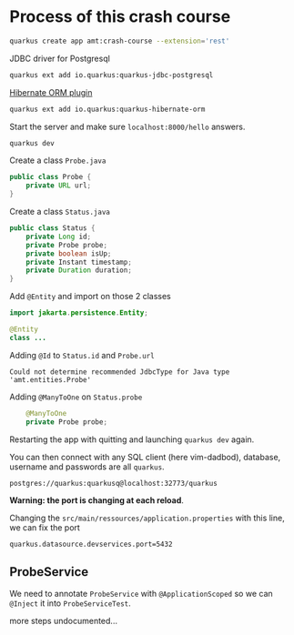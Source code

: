 # Process of this crash course

```sh
quarkus create app amt:crash-course --extension='rest'
```

JDBC driver for Postgresql
```sh
quarkus ext add io.quarkus:quarkus-jdbc-postgresql
```
[Hibernate ORM plugin](https://quarkus.io/extensions/io.quarkus/quarkus-hibernate-orm/)
```sh
quarkus ext add io.quarkus:quarkus-hibernate-orm
```

Start the server and make sure `localhost:8000/hello` answers.
```sh
quarkus dev
```

Create a class `Probe.java`
```java
public class Probe {
    private URL url;
}
```

Create a class `Status.java`
```java
public class Status {
    private Long id;
    private Probe probe;
    private boolean isUp;
    private Instant timestamp;
    private Duration duration;
}
```

Add `@Entity` and import on those 2 classes
```java
import jakarta.persistence.Entity;

@Entity
class ...
```


Adding `@Id` to `Status.id` and `Probe.url`

```
Could not determine recommended JdbcType for Java type 'amt.entities.Probe'
```
Adding `@ManyToOne` on `Status.probe`
```java
    @ManyToOne
    private Probe probe;
```

Restarting the app with quitting and launching `quarkus dev` again.

You can then connect with any SQL client (here vim-dadbod), database, username and passwords are all `quarkus`.
```
postgres://quarkus:quarkusq@localhost:32773/quarkus
```

**Warning: the port is changing at each reload**.

Changing the `src/main/ressources/application.properties` with this line, we can fix the port
```
quarkus.datasource.devservices.port=5432
```

## ProbeService

We need to annotate `ProbeService` with `@ApplicationScoped` so we can `@Inject` it into `ProbeServiceTest`.


more steps undocumented...
